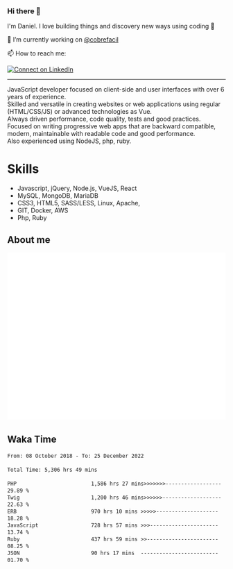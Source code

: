 ### Hi there 👋

I'm Daniel. I love building things and discovery new ways using coding :raised_hands: 

🔭 I’m currently working on [@cobrefacil](https://www.cobrefacil.com.br/)

📫 How to reach me:

[![Connect on LinkedIn](https://img.shields.io/badge/--linkedin?label=LinkedIn&logo=LinkedIn&style=social)](https://www.linkedin.com/in/daniel-cerverizzo/)

---

JavaScript developer focused on client-side and user interfaces with over 6 years of experience.  
Skilled and versatile in creating websites or web applications using regular (HTML/CSS/JS) or advanced technologies as Vue.  
Always driven performance, code quality, tests and good practices.  
 Focused on writing progressive web apps that are backward compatible, modern, maintainable with readable code and good performance.  
Also experienced using NodeJS, php, ruby. 


# Skills

 - Javascript, jQuery, Node.js, VueJS, React
 - MySQL, MongoDB, MariaDB    
 - CSS3, HTML5, SASS/LESS,  Linux, Apache,
 - GIT, Docker, AWS
 - Php, Ruby

## About me

![Metrics](/github-metrics.svg)

## Waka Time

<!--START_SECTION:waka-->

```text
From: 08 October 2018 - To: 25 December 2022

Total Time: 5,306 hrs 49 mins

PHP                        1,586 hrs 27 mins>>>>>>>------------------   29.89 %
Twig                       1,200 hrs 46 mins>>>>>>-------------------   22.63 %
ERB                        970 hrs 10 mins >>>>>--------------------   18.28 %
JavaScript                 728 hrs 57 mins >>>----------------------   13.74 %
Ruby                       437 hrs 59 mins >>-----------------------   08.25 %
JSON                       90 hrs 17 mins  -------------------------   01.70 %
```

<!--END_SECTION:waka-->

